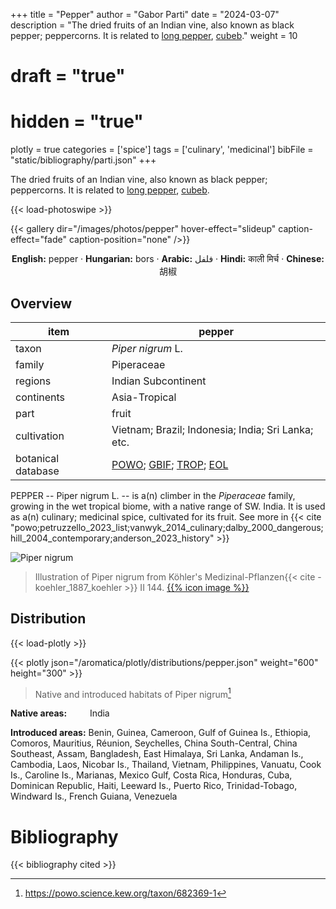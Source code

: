 +++
title = "Pepper"
author = "Gabor Parti"
date = "2024-03-07"
description = "The dried fruits of an Indian vine, also known as black pepper; peppercorns. It is related to [long pepper](../items/long_pepper), [cubeb](../items/cubeb)."
weight = 10
# draft = "true"
# hidden = "true"
plotly = true
categories = ['spice']
tags = ['culinary', 'medicinal']
bibFile = "static/bibliography/parti.json"
+++

The dried fruits of an Indian vine, also known as black pepper; peppercorns. It is related to [long pepper](../items/long_pepper), [cubeb](../items/cubeb). [<i class="fab fa-wikipedia-w"></i>](https://en.wikipedia.org/wiki/Black_pepper)

{{< load-photoswipe >}}

{{< gallery dir="/images/photos/pepper" hover-effect="slideup" caption-effect="fade" caption-position="none" />}}

<center>

**English:** pepper · **Hungarian:** bors · **Arabic:** <span class="arabic-text" dir="rtl">فلفل</span> · **Hindi:** <span class="devanagari-text">काली मिर्च</span> · **Chinese:** <span class="traditional-chinese-text">胡椒</span>

</center>

## Overview

|       item       |                                                                                      pepper                                                                                      |
|------------------|----------------------------------------------------------------------------------------------------------------------------------------------------------------------------------|
|       taxon      |                                                                                 *Piper nigrum* L.                                                                                |
|      family      |                                                                                    Piperaceae                                                                                    |
|      regions     |                                                                                Indian Subcontinent                                                                               |
|    continents    |                                                                                   Asia-Tropical                                                                                  |
|       part       |                                                                                       fruit                                                                                      |
|    cultivation   |                                                                Vietnam; Brazil; Indonesia; India; Sri Lanka; etc.                                                                |
|botanical database|[POWO](https://powo.science.kew.org/taxon/682369-1); [GBIF](https://www.gbif.org/species/3086357); [TROP](https://tropicos.org/name/25000013); [EOL](https://eol.org/pages/596620)|

PEPPER -- Piper nigrum L. -- is a(n) climber in the *Piperaceae* family, growing in the wet tropical biome, with a native range of SW. India. It is used as a(n) culinary; medicinal spice, cultivated for its fruit. See more in  {{< cite "powo;petruzzello_2023_list;vanwyk_2014_culinary;dalby_2000_dangerous;hill_2004_contemporary;anderson_2023_history" >}}

![Piper nigrum](/images/illustrations/pepper.png?width=40rem "Illustration of Piper nigrum from Köhler's Medizinal-Pflanzen")

>Illustration of Piper nigrum from Köhler's Medizinal-Pflanzen{{< cite -koehler_1887_koehler >}} II 144. [{{% icon image %}}](https://www.biodiversitylibrary.org/item/10837#page/633/mode/1up)

## Distribution

{{< load-plotly >}}

{{< plotly json="/aromatica/plotly/distributions/pepper.json" weight="600" height="300" >}}

>Native and introduced habitats of Piper nigrum[^powo]

[^powo]: https://powo.science.kew.org/taxon/682369-1

<p style="text-align:left;">

**Native areas:** &ensp; &ensp; &ensp; India

**Introduced areas:** Benin, Guinea, Cameroon, Gulf of Guinea Is., Ethiopia, Comoros, Mauritius, Réunion, Seychelles, China South-Central, China Southeast, Assam, Bangladesh, East Himalaya, Sri Lanka, Andaman Is., Cambodia, Laos, Nicobar Is., Thailand, Vietnam, Philippines, Vanuatu, Cook Is., Caroline Is., Marianas, Mexico Gulf, Costa Rica, Honduras, Cuba, Dominican Republic, Haiti, Leeward Is., Puerto Rico, Trinidad-Tobago, Windward Is., French Guiana, Venezuela

</p>



# Bibliography

{{< bibliography cited >}}

